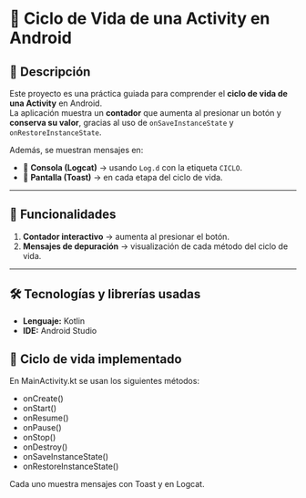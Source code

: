 # 📱 Ciclo de Vida de una Activity en Android

## 📌 Descripción
Este proyecto es una práctica guiada para comprender el **ciclo de vida de una Activity** en Android.  
La aplicación muestra un **contador** que aumenta al presionar un botón y **conserva su valor**, gracias al uso de `onSaveInstanceState` y `onRestoreInstanceState`.  

Además, se muestran mensajes en:
- 📝 **Consola (Logcat)** → usando `Log.d` con la etiqueta `CICLO`.  
- 🔔 **Pantalla (Toast)** → en cada etapa del ciclo de vida.

---

## 🚀 Funcionalidades
1. **Contador interactivo** → aumenta al presionar el botón.   
2. **Mensajes de depuración** → visualización de cada método del ciclo de vida.  

---

## 🛠️ Tecnologías y librerías usadas
- **Lenguaje:** Kotlin  
- **IDE:** Android Studio  

## 🔄 Ciclo de vida implementado
En MainActivity.kt se usan los siguientes métodos:

- onCreate()
- onStart()
- onResume()
- onPause()
- onStop()
- onDestroy()
- onSaveInstanceState()
- onRestoreInstanceState()

Cada uno muestra mensajes con Toast y en Logcat.
